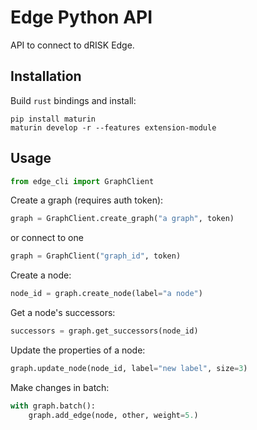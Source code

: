 # Edge Python API
API to connect to dRISK Edge.

## Installation
Build `rust` bindings and install:
```
pip install maturin
maturin develop -r --features extension-module
```

## Usage
```python
from edge_cli import GraphClient
```

Create a graph (requires auth token):
```python
graph = GraphClient.create_graph("a graph", token)
```

or connect to one
```python
graph = GraphClient("graph_id", token)
```

Create a node:
```python
node_id = graph.create_node(label="a node")
```

Get a node's successors:
```python
successors = graph.get_successors(node_id)
```

Update the properties of a node:
```python
graph.update_node(node_id, label="new label", size=3)
```

Make changes in batch:
```python
with graph.batch():
    graph.add_edge(node, other, weight=5.)
```
